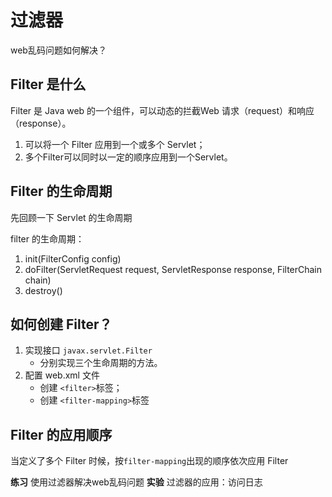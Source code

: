 # 过滤器

web乱码问题如何解决？

## Filter 是什么
Filter 是 Java web 的一个组件，可以动态的拦截Web 请求（request）和响应（response）。
1. 可以将一个 Filter 应用到一个或多个 Servlet；
2. 多个Filter可以同时以一定的顺序应用到一个Servlet。

## Filter 的生命周期
先回顾一下 Servlet 的生命周期

filter 的生命周期：
1. init(FilterConfig config)
2. doFilter(ServletRequest request, ServletResponse response, FilterChain chain)
3. destroy()

## 如何创建 Filter？
1. 实现接口 `javax.servlet.Filter`
	- 分别实现三个生命周期的方法。
2. 配置 web.xml 文件
	- 创建 `<filter>`标签；
	- 创建 `<filter-mapping>`标签

## Filter 的应用顺序
当定义了多个 Filter 时候，按`filter-mapping`出现的顺序依次应用 Filter

**练习** 使用过滤器解决web乱码问题
**实验** 过滤器的应用：访问日志

<!--stackedit_data:
eyJoaXN0b3J5IjpbNDYxOTA3NjIsMTM5NDExODQ5Ml19
-->